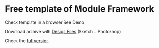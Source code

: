# Free template of Module Framework

Check template in a browser [See Demo](https://greatsimple.github.io/module-framework-demo/template-7/) 

Download archive with [Design Files](https://s3-us-west-2.amazonaws.com/gsgs/Module+Framework+Free.zip) (Sketch + Photoshop)

Check the [full version](http://moduleframework.com) 
